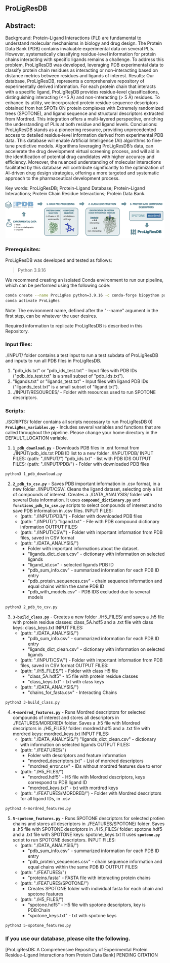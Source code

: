 ## ProLigResDB

## Abstract:
Background: Protein-Ligand Interactions (PLI) are fundamental to understand molecular mechanisms in biology and drug design.
The Protein Data Bank (PDB) contains invaluable experimental data on several PLIs. However, systematically classifying residue-level information for protein chains interacting with specific ligands remains a challenge. To address this problem, ProLigResDB was developed, leveraging PDB experimental data to classify protein chain residues as interacting or non-interacting based on distance metrics between residues and ligands of interest.
Results: Our database, ProLigResDB, represents a comprehensive repository of experimentally derived information. For each protein chain that interacts with a specific ligand, ProLigResDB provides residue-level classifications, distinguishing interacting (<=5 Å) and non-interacting (> 5 Å) residues. To enhance its utility, we incorporated protein residue sequence descriptors obtained from hot SPOTs ON protein complexes with Extremely randomized trees (SPOTONE), and ligand sequence and structural descriptors extracted from Mordred. This integration offers a multi-layered perspective, enriching the understanding of PLIs at both residue and ligand levels.
Conclusions: ProLigResDB stands as a pioneering resource, providing unprecedented access to detailed residue-level information derived from experimental PDB data. This database will enable Artificial Intelligence (AI) algorithms to fine-tune predictive models. Algorithms leveraging ProLigResDB’s data, can accelerate the drug development virtual screening process, and will aid in the identification of potential drug candidates with higher accuracy and efficiency. Moreover, the nuanced understanding of molecular interactions facilitated by this database will contribute significantly to the optimization of AI-driven drug design strategies, offering a more targeted and systematic approach to the pharmaceutical development process.

Key words: ProLigResDB; Protein-Ligand Database; Protein-Ligand Interactions; Protein Chain Residue Interactions; Protein Data Bank.

![Graphical Abstract](Graphical_Abstract.png)

### Prerequisites:
ProLigResDB was developed and tested as follows:
> Python 3.9.16

We recommend creating an isolated Conda environment to run our pipeline, which can be performed using the following code:
```bash
conda create --name ProLigRes python=3.9.16 -c conda-forge biopython pandas scipy h5py pyarrow numpy rdkit mordred
conda activate ProLigRes
```
Note: The environment name, defined after the "--name" argument in the first step, can be whatever the user desires.

Required information to replicate ProLigResDB is described in this Repository.

### Input files:
./INPUT/ folder contains a test input to run a test subdata of ProLigResDB and inputs to run all PDB files in ProLigResDB.
 1) "pdb_ids.txt" or "pdb_ids_test.txt" - Input files with PDB IDs ("pdb_ids_test.txt" is a small subset of "pdb_ids.txt").
 2) "ligands.txt" or "ligands_test.txt" - Input files with ligand PDB IDs ("ligands_test.txt" is a small subset of "ligand.txt").
 3) ./INPUT/RESOURCES/ - Folder with resources used to run SPOTONE descriptors.

### Scripts:
./SCRIPTS/ folder contains all scripts necessary to run ProLigResDB
 0) **```ProLigRes_variables.py```** - Includes several variables and functions that are called throughout the pipeline.
 Please change your home directory in the DEFAULT_LOCATION variable.
 
 1) **```1_pdb_download.py```** - Downloads PDB files in .ent format from ./INPUT/pdb_ids.txt PDB ID list to a new folder ./INPUT/PDB/
    INPUT FILES: (path: "./INPUT/") "pdb_ids.txt" - list with PDB IDS
    OUTPUT FILES: (path: "./INPUT/PDB/") - Folder with downloaded PDB files

```bash
python3 1_pdb_download.py
```

  2) **```2_pdb_to_csv.py```** - Saves PDB important information in .csv format, in a new folder ./INPUT/CSV/. Cleans the ligand dataset, selecting only a list of compounds of interest. Creates a ./DATA_ANALYSIS/ folder with several Data information.
     It uses **```compound_dictionary.py```** and **```functions_pdb_to_csv.py```** scripts to select compounds of interest and to save PDB information in .csv files.
     INPUT FILES:
       - (path: "./INPUT/PDB/") - Folder with downloaded PDB files
       - (path: "./INPUT/") "ligand.txt" - File with PDB compound dictionary information
     OUTPUT FILES:
        - (path: "./INPUT/CSV/") - Folder with important information from PDB files, saved in CSV format
        - (path: "./DATA_ANALYSIS/")
           - Folder with important informations about the dataset.
           - "ligands_dict_clean.csv" - dictionary with information on selected ligands
           - "ligand_id.csv" - selected ligands PDB ID
           - "pdb_sum_info.csv" - summarized information for each PDB ID entry
           - "pdb_protein_sequences.csv" - chain sequence information and equal chains within the same PDB ID
           - "pdb_with_models.csv" - PDB IDS excluded due to several models

```bash
python3 2_pdb_to_csv.py
```

3) **```3-build_class.py```** - Creates a new folder ./H5_FILES/ and saves a .h5 file with protein residue classes: class_5A.hdf5 and a .txt file with class keys: class_keys.txt
   INPUT FILES:
     - (path: "./DATA_ANALYSIS/")
       - "pdb_sum_info.csv" - summarized information for each PDB ID entry
       - "ligands_dict_clean.csv" - dictionary with information on selected ligands
     - (path: "./INPUT/CSV/") - Folder with important information from PDB files, saved in CSV format
   OUTPUT FILES:
      - (path: "./H5_FILES/") - Folder with class H5 file
        - "class_5A.hdf5" - h5 file with protein residue classes
        - "class_keys.txt" - txt with class keys
      - (path: "./DATA_ANALYSIS/")
        - "chains_for_fasta.csv" - Interacting Chains
       
```bash
python3 3-build_class.py
```

4) **```4-mordred_features.py```** - Runs Mordred descriptors for selected compounds of interest and stores all descriptors in ./FEATURES/MORDRED/ folder. Saves a .h5 file with Mordred descriptors in ./H5_FILES/ folder: mordred.hdf5 and a .txt file with mordred keys: mordred_keys.txt
   INPUT FILES:
     - (path: "./DATA_ANALYSIS/") "ligands_dict_clean.csv" - dictionary with information on selected ligands
   OUTPUT FILES:
     - (path: "./FEATURES/")
       - Folder with descriptors and feature information
       - "mordred_descriptors.txt" - List of mordred descriptors
       - "mordred_error.csv" - IDs without mordred features due to error
     - (path: "./H5_FILES/")
       - "mordred.hdf5" - H5 file with Mordred descriptors, keys correspond to PDB ligand ID
       - "mordred_keys.txt" - txt with mordred keys
     - (path: "./FEATURES/MORDRED/") - Folder with Mordred descriptors for all ligand IDs, in .csv
  
```bash
python3 4-mordred_features.py
```

5) **```5-spotone_features.py```** - Runs SPOTONE descriptors for selected protien chains and stores all descriptors in ./FEATURES/SPOTONE/ folder. Saves a .h5 file with SPOTONE descriptors in ./H5_FILES/ folder: spotone.hdf5 and a .txt file with SPOTONE keys: spotone_keys.txt
   It uses **```spotone.py```** script to run SPOTONE descriptors.
   INPUT FILES:
     - (path: "./DATA_ANALYSIS/")
         - "pdb_sum_info.csv" - summarized information for each PDB ID entry
         - "pdb_protein_sequences.csv" - chain sequence information and equal chains within the same PDB ID
   OUTPUT FILES:
     - (path: "./FEATURES/")
         - "proteins.fasta" - FASTA file with interacting protein chains
     - (path: "./FEATURES/SPOTONE/")
         - Creates SPOTONE folder with individual fasta for each chain and spotone features
     - (path: "./H5_FILES/")
         - "spotone.hdf5" - H5 file with spotone descriptors, key is PDB:Chain
         - "spotone_keys.txt" - txt with spotone keys

```bash
python3 5-spotone_features.py
```

### If you use our database, please cite the following.

[ProLigResDB: A Comprehensive Repository of Experimental Protein Residue-Ligand Interactions from Protein Data Bank] PENDING CITATION

